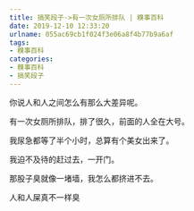 ```yaml
---
title: 搞笑段子->有一次女厕所排队 | 糗事百科
date: 2019-12-10 12:33:20
urlname: 055ac69cb1f024f3e06a8f4b77b9a6af
tags: 
- 糗事百科
categories:
- 糗事百科
- 搞笑段子
---
```

你说人和人之间怎么有那么大差异呢。

有一次女厕所排队，排了很久，前面的人全在大号。

我尿急都等了半个小时，总算有个美女出来了。

我迫不及待的赶过去，一开门。

那股子臭就像一堵墙，我怎么都挤进不去。

人和人屎真不一样臭


